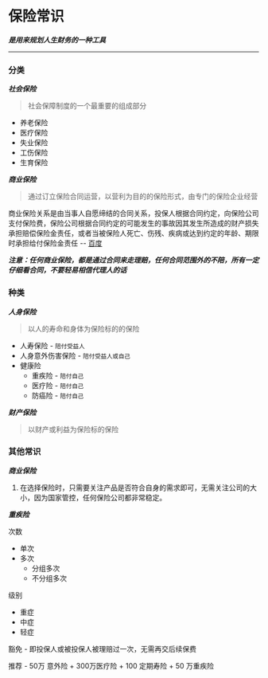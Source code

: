# 保险常识


***是用来规划人生财务的一种工具***

---

### 分类

***社会保险***

> 社会保障制度的一个最重要的组成部分

- 养老保险
- 医疗保险
- 失业保险
- 工伤保险
- 生育保险

***商业保险***

> 通过订立保险合同运营，以营利为目的的保险形式，由专门的保险企业经营

商业保险关系是由当事人自愿缔结的合同关系，投保人根据合同约定，向保险公司支付保险费，保险公司根据合同约定的可能发生的事故因其发生所造成的财产损失承担赔偿保险金责任，或者当被保险人死亡、伤残、疾病或达到约定的年龄、期限时承担给付保险金责任 -- [百度](https://baike.baidu.com/item/%E5%95%86%E4%B8%9A%E4%BF%9D%E9%99%A9/971046)

***注意：任何商业保险，都是通过合同来走理赔，任何合同范围外的不陪，所有一定仔细看合同，不要轻易相信代理人的话***

### 种类

***人身保险***

> 以人的寿命和身体为保险标的的保险

- 人寿保险 - `陪付受益人`
- 人身意外伤害保险 - `陪付受益人或自己`
- 健康险
  - 重疾险 - `陪付自己`
  - 医疗险 - `陪付自己`
  - 防癌险 - `陪付自己`

***财产保险***

> 以财产或利益为保险标的保险

### 其他常识

***商业保险***

1. 在选择保险时，只需要关注产品是否符合自身的需求即可，无需关注公司的大小，因为国家管控，任何保险公司都非常稳定。

***重疾险***

次数

- 单次
- 多次
  - 分组多次
  - 不分组多次

级别

- 重症
- 中症
- 轻症

豁免 - 即投保人或被投保人被理赔过一次，无需再交后续保费

推荐 - 50万 意外险 + 300万医疗险 + 100 定期寿险 + 50 万重疾险

